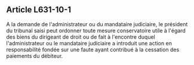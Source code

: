 Article L631-10-1
----
A la demande de l'administrateur ou du mandataire judiciaire, le président du
tribunal saisi peut ordonner toute mesure conservatoire utile à l'égard des
biens du dirigeant de droit ou de fait à l'encontre duquel l'administrateur ou
le mandataire judiciaire a introduit une action en responsabilité fondée sur une
faute ayant contribué à la cessation des paiements du débiteur.
